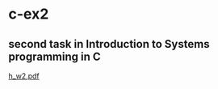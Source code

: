 # c-ex2
## second task in Introduction to Systems programming in  C 

[h_w2.pdf](https://github.com/dvirbo/c-ex2/files/7574932/h_w2.pdf)
